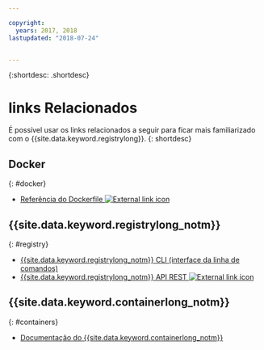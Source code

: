 ```yaml
---

copyright:
  years: 2017, 2018
lastupdated: "2018-07-24"


---
```


{:shortdesc: .shortdesc}


# links Relacionados

É possível usar os links relacionados a seguir para ficar mais familiarizado com o {{site.data.keyword.registrylong}}.
{: shortdesc}

## Docker
{: #docker}

<ul>
<li><a href="http://docs.docker.com/engine/reference/builder/" target="_blank">Referência do Dockerfile <img src="../../icons/launch-glyph.svg" alt="External link icon"></a>
</ul>

## {{site.data.keyword.registrylong_notm}}
{: #registry}

<ul>
  <li><a href="registry_cli.html" target="_blank">{{site.data.keyword.registrylong_notm}} CLI (interface da linha de comandos)</a></li>
<li><a href="https://registry.ng.bluemix.net/api/doc/" target="_blank">{{site.data.keyword.registrylong_notm}} API REST <img src="../../icons/launch-glyph.svg" alt="External link icon"></a></li>
</ul>

## {{site.data.keyword.containerlong_notm}}
{: #containers}

* [Documentação do {{site.data.keyword.containerlong_notm}}](../../containers/container_index.html)

